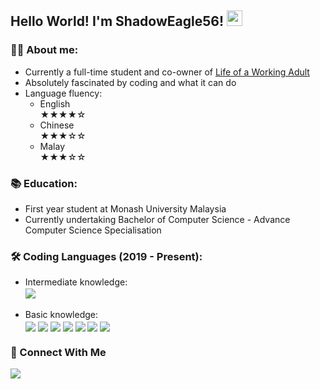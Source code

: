 ## Hello World! I'm ShadowEagle56! <img src="https://media.giphy.com/media/hvRJCLFzcasrR4ia7z/giphy.gif" width="25px">

### 💁‍♀️ About me:
<ul>
  <li> Currently a full-time student and co-owner of <a href="https://lifeofaworkingadult.com/">Life of a Working Adult</a>
  <li> Absolutely fascinated by coding and what it can do
  <li> Language fluency:
    <ul>
       <li> English   <br>★★★★☆
       <li> Chinese   <br>★★★☆☆
       <li> Malay     <br>★★★☆☆
    </ul>
</ul>


### 📚 Education:
<ul>
  <li> First year student at Monash University Malaysia
  <li> Currently undertaking Bachelor of Computer Science - Advance Computer Science Specialisation
</ul>

### 🛠 Coding Languages (2019 - Present):
<ul>
  <li>Intermediate knowledge:
  <br>
  <img align="center" src="https://img.shields.io/badge/Python-FFD43B?style=for-the-badge&logo=python&logoColor=darkgreen">
  <br>
  <br>
  <li>Basic knowledge:
  <br>
  <img align="center" src="https://img.shields.io/badge/HTML5-E34F26?style=for-the-badge&logo=html5&logoColor=white">
  <img align="center" src="https://img.shields.io/badge/CSS3-1572B6?style=for-the-badge&logo=css3&logoColor=white">
  <img align="center" src="https://img.shields.io/badge/JavaScript-323330?style=for-the-badge&logo=javascript&logoColor=F7DF1E">
  <img align="center" src="https://img.shields.io/badge/Java-ED8B00?style=for-the-badge&logo=java&logoColor=white">
  <img align="center" src="https://img.shields.io/badge/MySQL-00000F?style=for-the-badge&logo=mysql&logoColor=white">
  <img align="center" src="https://img.shields.io/badge/R-276DC3?style=for-the-badge&logo=r&logoColor=white">
  <img align="center" src="https://img.shields.io/badge/Shell_Script-121011?style=for-the-badge&logo=gnu-bash&logoColor=white">
</ul>
    
### 💬 Connect With Me
<a href="https://www.linkedin.com/in/alyssa-ting-8403a8170/" target="blank"><img align="center" src="https://img.shields.io/badge/LinkedIn-0077B5?style=for-the-badge&logo=linkedin&logoColor=white"></a>
